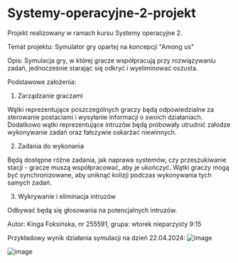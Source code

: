 # Systemy-operacyjne-2-projekt
Projekt realizowany w ramach kursu Systemy operacyjne 2.

Temat projektu: Symulator gry opartej na koncepcji "Among us"

Opis: Symulacja gry, w której gracze współpracują przy rozwiązywaniu zadań, jednocześnie starając się odkryć i wyeliminować oszusta.

Podstawowe założenia:
1. Zarządzanie graczami

Wątki reprezentujące poszczególnych graczy będą odpowiedzialne za sterowanie postaciami i wysyłanie informacji o swoich działaniach. Dodatkowo wątki reprezentujące intruzów będą próbowały utrudnić załodze wykonywanie zadań oraz fałszywie oskarżać niewinnych.

2. Zadania do wykonania

Będą dostępne różne zadania, jak naprawa systemów, czy przeszukiwanie stacji - gracze muszą współpracować, aby je ukończyć. Wątki graczy mogą być synchronizowane, aby uniknąć kolizji podczas wykonywania tych samych zadań.

3. Wykrywanie i eliminacja intruzów

Odbywać będą się głosowania na potencjalnych intruzów. 

Autor: Kinga Foksińska, nr 255591, grupa: wtorek nieparzysty 9:15















Przykładowy wynik działania symulacji na dzień 22.04.2024:
![image](https://github.com/Foksina/Systemy-operacyjne-2-projekt/assets/106610411/4978d5c1-a5b8-4010-9274-5b6610e279b2)

![image](https://github.com/Foksina/Systemy-operacyjne-2-projekt/assets/106610411/f44362da-5407-46e4-bb1f-14fdb78e29a5)

